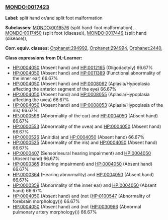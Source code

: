 
### [MONDO:0017423](http://purl.obolibrary.org/obo/MONDO_0017423)
**Label:** split hand or/and split foot malformation

**Subclasses:** [MONDO:0016576](http://purl.obolibrary.org/obo/MONDO_0016576) (split hand-foot malformation), [MONDO:0017450](http://purl.obolibrary.org/obo/MONDO_0017450) (split foot (disease)), [MONDO:0017449](http://purl.obolibrary.org/obo/MONDO_0017449) (split hand (disease)), 

**Corr. equiv. classes:** [Orphanet:294992](http://www.orpha.net/ORDO/Orphanet_294992), [Orphanet:294994](http://www.orpha.net/ORDO/Orphanet_294994), [Orphanet:2440](http://www.orpha.net/ORDO/Orphanet_2440), 

**Class expressions from DL-Learner:**

- [HP:0004050](http://purl.obolibrary.org/obo/HP_0004050) (Absent hand) and [HP:0012165](http://purl.obolibrary.org/obo/HP_0012165) (Oligodactyly) 66.67%
- [HP:0004050](http://purl.obolibrary.org/obo/HP_0004050) (Absent hand) and [HP:0011389](http://purl.obolibrary.org/obo/HP_0011389) (Functional abnormality of the inner ear) 66.67%
- [HP:0004050](http://purl.obolibrary.org/obo/HP_0004050) (Absent hand) and [HP:0008062](http://purl.obolibrary.org/obo/HP_0008062) (Aplasia/Hypoplasia affecting the anterior segment of the eye) 66.67%
- [HP:0004050](http://purl.obolibrary.org/obo/HP_0004050) (Absent hand) and [HP:0008055](http://purl.obolibrary.org/obo/HP_0008055) (Aplasia/Hypoplasia affecting the uvea) 66.67%
- [HP:0004050](http://purl.obolibrary.org/obo/HP_0004050) (Absent hand) and [HP:0008053](http://purl.obolibrary.org/obo/HP_0008053) (Aplasia/Hypoplasia of the iris) 66.67%
- [HP:0000598](http://purl.obolibrary.org/obo/HP_0000598) (Abnormality of the ear) and [HP:0004050](http://purl.obolibrary.org/obo/HP_0004050) (Absent hand) 66.67%
- [HP:0000553](http://purl.obolibrary.org/obo/HP_0000553) (Abnormality of the uvea) and [HP:0004050](http://purl.obolibrary.org/obo/HP_0004050) (Absent hand) 66.67%
- [HP:0000526](http://purl.obolibrary.org/obo/HP_0000526) (Aniridia) and [HP:0004050](http://purl.obolibrary.org/obo/HP_0004050) (Absent hand) 66.67%
- [HP:0000525](http://purl.obolibrary.org/obo/HP_0000525) (Abnormality of the iris) and [HP:0004050](http://purl.obolibrary.org/obo/HP_0004050) (Absent hand) 66.67%
- [HP:0000407](http://purl.obolibrary.org/obo/HP_0000407) (Sensorineural hearing impairment) and [HP:0004050](http://purl.obolibrary.org/obo/HP_0004050) (Absent hand) 66.67%
- [HP:0000365](http://purl.obolibrary.org/obo/HP_0000365) (Hearing impairment) and [HP:0004050](http://purl.obolibrary.org/obo/HP_0004050) (Absent hand) 66.67%
- [HP:0000364](http://purl.obolibrary.org/obo/HP_0000364) (Hearing abnormality) and [HP:0004050](http://purl.obolibrary.org/obo/HP_0004050) (Absent hand) 66.67%
- [HP:0000359](http://purl.obolibrary.org/obo/HP_0000359) (Abnormality of the inner ear) and [HP:0004050](http://purl.obolibrary.org/obo/HP_0004050) (Absent hand) 66.67%
- [HP:0004050](http://purl.obolibrary.org/obo/HP_0004050) (Absent hand) and (not ([HP:0100547](http://purl.obolibrary.org/obo/HP_0100547) (Abnormality of forebrain morphology))) 66.67%
- [HP:0004050](http://purl.obolibrary.org/obo/HP_0004050) (Absent hand) and (not ([HP:0030966](http://purl.obolibrary.org/obo/HP_0030966) (Abnormal pulmonary artery morphology))) 66.67%


